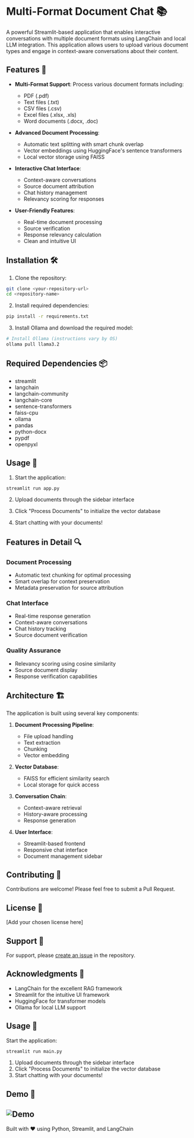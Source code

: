 # Multi-Format Document Chat 📚

A powerful Streamlit-based application that enables interactive conversations with multiple document formats using LangChain and local LLM integration. This application allows users to upload various document types and engage in context-aware conversations about their content.

## Features 🌟

- **Multi-Format Support**: Process various document formats including:
  - PDF (.pdf)
  - Text files (.txt)
  - CSV files (.csv)
  - Excel files (.xlsx, .xls)
  - Word documents (.docx, .doc)

- **Advanced Document Processing**:
  - Automatic text splitting with smart chunk overlap
  - Vector embeddings using HuggingFace's sentence transformers
  - Local vector storage using FAISS

- **Interactive Chat Interface**:
  - Context-aware conversations
  - Source document attribution
  - Chat history management
  - Relevancy scoring for responses

- **User-Friendly Features**:
  - Real-time document processing
  - Source verification
  - Response relevancy calculation
  - Clean and intuitive UI

## Installation 🛠️

1. Clone the repository:
```bash
git clone <your-repository-url>
cd <repository-name>
```

2. Install required dependencies:
```bash
pip install -r requirements.txt
```

3. Install Ollama and download the required model:
```bash
# Install Ollama (instructions vary by OS)
ollama pull llama3.2
```

## Required Dependencies 📦

- streamlit
- langchain
- langchain-community
- langchain-core
- sentence-transformers
- faiss-cpu
- ollama
- pandas
- python-docx
- pypdf
- openpyxl

## Usage 🚀

1. Start the application:
```bash
streamlit run app.py
```

2. Upload documents through the sidebar interface

3. Click "Process Documents" to initialize the vector database

4. Start chatting with your documents!

## Features in Detail 🔍

### Document Processing
- Automatic text chunking for optimal processing
- Smart overlap for context preservation
- Metadata preservation for source attribution

### Chat Interface
- Real-time response generation
- Context-aware conversations
- Chat history tracking
- Source document verification

### Quality Assurance
- Relevancy scoring using cosine similarity
- Source document display
- Response verification capabilities

## Architecture 🏗️

The application is built using several key components:

1. **Document Processing Pipeline**:
   - File upload handling
   - Text extraction
   - Chunking
   - Vector embedding

2. **Vector Database**:
   - FAISS for efficient similarity search
   - Local storage for quick access

3. **Conversation Chain**:
   - Context-aware retrieval
   - History-aware processing
   - Response generation

4. **User Interface**:
   - Streamlit-based frontend
   - Responsive chat interface
   - Document management sidebar

## Contributing 🤝

Contributions are welcome! Please feel free to submit a Pull Request.

## License 📄

[Add your chosen license here]

## Support 💬

For support, please [create an issue](your-repository-url/issues) in the repository.

## Acknowledgments 🙏

- LangChain for the excellent RAG framework
- Streamlit for the intuitive UI framework
- HuggingFace for transformer models
- Ollama for local LLM support

## Usage 🚀

Start the application:
```bash
streamlit run main.py
```

1. Upload documents through the sidebar interface
2. Click "Process Documents" to initialize the vector database
3. Start chatting with your documents!

## Demo 🎥

![Demo](https://github.com/marklumba/ollama-llama3.2-rag-chat/raw/main/assets/Demo.png)
---

Built with ❤️ using Python, Streamlit, and LangChain

